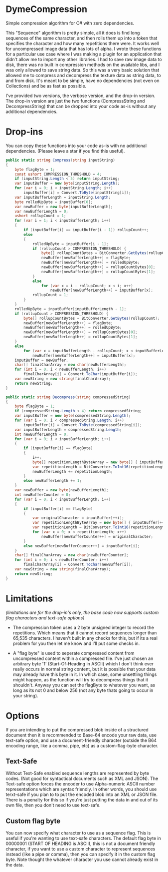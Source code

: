 # DymeCompression
Simple compression algorithm for C# with zero dependencies.

This "Sequence" algorithm is pretty simple, all it does is find long sequences of the same character, and then rolls them up into a token that specifies the character and how many repetitions there were.
It works well for uncompressed image data that has lots of alpha.
I wrote these functions for a particular use case where I was making a plugin for an application that didn't allow me to import any other libraries.
I had to save raw image data to disk, there was no built in compression methods on the available libs, and I was only allowed to save string data.
So this was a very basic solution that allowed me to compress and decompress the texture data as string data, to and from disk.
It's meant to be simple, have no dependencies (not even on Collections) and be as fast as possible.

I've provided two versions, the verbose version, and the drop-in version.
The drop-in version are just the two functions (CompressString and DecompressString) that can be dropped into your code as-is without any additional dependencies.

# Drop-ins
You can copy these functions into your code as-is with no additional dependencies. (Please leave a star if you find this useful).
~~~C#
public static string Compress(string inputString)
{
    byte flagByte = 1;
    const ushort COMPRESSION_THRESHOLD = 4;
    if (inputString.Length < 5) return inputString;
    var inputBuffer = new byte[inputString.Length];
    for (var i = 0; i < inputString.Length; i++)
        inputBuffer[i] = Convert.ToByte(inputString[i]);
    var inputBufferLength = inputString.Length;
    byte rolledUpByte = inputBuffer[0];
    var newBuffer = new byte[inputBufferLength];
    var newBufferLength = 0;
    ushort rollupCount = 1;
    for (var i = 1; i < inputBufferLength; i++)
    {
        if (inputBuffer[i] == inputBuffer[i - 1]) rollupCount++;
        else
        {
            rolledUpByte = inputBuffer[i - 1];
            if (rollupCount > COMPRESSION_THRESHOLD) {
                byte[] rollupCountBytes = BitConverter.GetBytes(rollupCount);
                newBuffer[newBufferLength++] = flagByte;
                newBuffer[newBufferLength++] = rolledUpByte;
                newBuffer[newBufferLength++] = rollupCountBytes[0];
                newBuffer[newBufferLength++] = rollupCountBytes[1];
            }
            else
                for (var x = i - rollupCount; x < i; x++) 
                    newBuffer[newBufferLength++] = inputBuffer[x];
            rollupCount = 1;
        }
    }
    rolledUpByte = inputBuffer[inputBufferLength - 1];
    if (rollupCount > COMPRESSION_THRESHOLD) {
        byte[] rollupCountBytes = BitConverter.GetBytes(rollupCount);
        newBuffer[newBufferLength++] = flagByte;
        newBuffer[newBufferLength++] = rolledUpByte;
        newBuffer[newBufferLength++] = rollupCountBytes[0];
        newBuffer[newBufferLength++] = rollupCountBytes[1];
    }
    else
        for (var x = inputBufferLength - rollupCount; x < inputBufferLength; x++)
            newBuffer[newBufferLength++] = inputBuffer[x];
    inputBuffer = newBuffer;
    char[] finalCharArray = new char[newBufferLength];
    for (int i = 0; i < newBufferLength; i++)
        finalCharArray[i] = Convert.ToChar(inputBuffer[i]);
    var newString = new string(finalCharArray);
    return newString;
}
~~~

~~~C#
public static string Decompress(string compressedString)
{
    byte flagByte = 1;
    if (compressedString.Length < 4) return compressedString;
    var inputBuffer = new byte[compressedString.Length];
    for (var i = 0; i < compressedString.Length; i++)
        inputBuffer[i] = Convert.ToByte(compressedString[i]);
    var inputBufferLength = compressedString.Length;
    int newBufferLength = 0;
    for (var i = 0; i < inputBufferLength; i++)
    {
        if (inputBuffer[i] == flagByte)
        {
            i++;
            byte[] repetitionLengthByteArray = new byte[] { inputBuffer[++i], inputBuffer[++i] };
            var repetitionLength = BitConverter.ToInt16(repetitionLengthByteArray, 0);
            newBufferLength += repetitionLength;
        }
        else newBufferLength += 1;
    }
    var newBuffer = new byte[newBufferLength];
    int newBufferCounter = 0;
    for (var i = 0; i < inputBufferLength; i++)
    {
        if (inputBuffer[i] == flagByte)
        {
            var originalCharacter = inputBuffer[++i];
            var repetitionLengthByteArray = new byte[] { inputBuffer[++i], inputBuffer[++i] };
            var repetitionLength = BitConverter.ToInt16(repetitionLengthByteArray, 0);
            for (var x = 0; x < repetitionLength; x++)
                newBuffer[newBufferCounter++] = originalCharacter;
        }
        else newBuffer[newBufferCounter++] = inputBuffer[i];
    }
    char[] finalCharArray = new char[newBufferCounter];
    for (int i = 0; i < newBufferCounter; i++)
        finalCharArray[i] = Convert.ToChar(newBuffer[i]);
    var newString = new string(finalCharArray);
    return newString;
}
~~~

# Limitations 
*(limitations are for the drop-in's only, the base code now supports custom flag characters and text-safe options)*
- The compression token uses a 2 byte unsigned integer to record the repetitions. Which means that it cannot record sequences longer than 65,535 characters. I haven't built in any checks for this, but if its a real problem for you then let me know and I'll put some checks in.

- A "flag byte" is used to seperate compressed content from uncompressed content within a compressed file. I've just chosen an arbitrary byte '1' (Start-Of-Heading in ASCII) which I don't think ever really occurs in normal string content, but it is possible that your data may already have this byte in it. In which case, some unsettling things might happen, as the function will try to decompress things that it shouldn't. Anyway you can set the flagByte to whatever you want, as long as its not 0 and below 256 (not any byte thats going to occur in your string).

# Options
If you are intending to put the compressed blob inside of a structured document then it is recommended to Base-64 encode your raw data, use text-safe option, and use a document-friendly character (outside the B64 encoding range, like a comma, pipe, etc) as a custom-flag-byte character.

## Text-Safe

Without Text-Safe enabled sequence lengths are represented by byte codes. (Not good for syntactical documents such as XML and JSON). The Text-safe option forces the encoder to use Alpha-numeric ASCII number representations which are syntax friendly. In other words, you should use terxt-safe if you plan to to put the encoded blob into an XML or JSON file.
There is a penalty for this so if you're just putting the data in and out of its own file, then you don't need to use text-safe.

## Custom flag byte
You can now specify what character to use as a sequence flag. This is useful if you're wanting to use text-safe characters. The default flag byte in 00000001 (START OF HEADING is ASCII), this is not a document friendly character, if you want to use a custom character to represent sequences instead (like a pipe or comma), then you can specify it in the custom flag byte. Note thought the whatever character you use cannot already exist in the data.